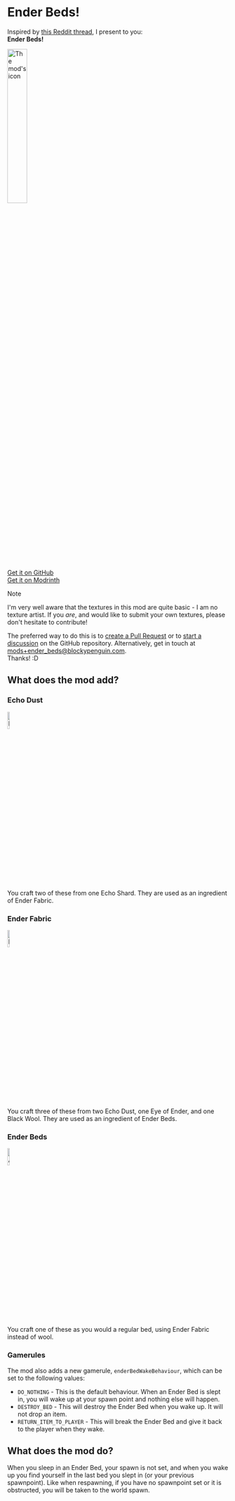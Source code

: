 # Ender Beds!

Inspired by [this Reddit thread](https://redd.it/1m1s3p9), I present to you:\
**Ender Beds!**

<img alt="The mod's icon" src="https://cdn.modrinth.com/data/cached_images/a86eae12528c9feaa4568d676b1cc83c127c821a.png" width="30%">

[Get it on GitHub](https://github.com/PenguinMods/EnderBeds/releases)\
[Get it on Modrinth](https://modrinth.com/mod/ender_beds)

> [!NOTE]
> I'm very well aware that the textures in this mod are quite basic - I am no texture artist.
> If you *are*, and would like to submit your own textures, please don't hesitate to contribute!
> 
> The preferred way to do this is to [create a Pull Request](https://github.com/PenguinMods/EnderBeds/compare) or to [start a discussion](https://github.com/PenguinMods/EnderBeds/discussions/new/choose) on the GitHub repository. Alternatively, get in touch at mods+ender_beds@blockypenguin.com.\
> Thanks! :D

## What does the mod add?

### Echo Dust
<img src="https://cdn.modrinth.com/data/truuiqI6/images/de8ba99481a834c07b0a5dc21edcff315732919c.png" alt="Echo Dust's in-game texture" style="image-rendering: pixelated" width="10%">

You craft two of these from one Echo Shard. They are used as an ingredient of Ender Fabric.

### Ender Fabric
<img src="https://cdn.modrinth.com/data/truuiqI6/images/cf0ca9a9aae9e6f3313a8a9e5efe4e68c89f6377.png" alt="Ender Fabric's in-game texture" style="image-rendering: pixelated" width="10%">

You craft three of these from two Echo Dust, one Eye of Ender, and one Black Wool. They are used as an ingredient of Ender Beds.

### Ender Beds
<img src="https://cdn.modrinth.com/data/truuiqI6/images/a86eae12528c9feaa4568d676b1cc83c127c821a.png" alt="A pixelated rendering of an Ender Bed, as it appears in a player's inventory." style="image-rendering: pixelated" width="10%">

You craft one of these as you would a regular bed, using Ender Fabric instead of wool.

### Gamerules
The mod also adds a new gamerule, `enderBedWakeBehaviour`, which can be set to the following values:
* `DO_NOTHING` - This is the default behaviour. When an Ender Bed is slept in, you will wake up at your spawn point and nothing else will happen.
* `DESTROY_BED` - This will destroy the Ender Bed when you wake up. It will not drop an item.
* `RETURN_ITEM_TO_PLAYER` - This will break the Ender Bed and give it back to the player when they wake.

## What does the mod do?

When you sleep in an Ender Bed, your spawn is not set, and when you wake up you find yourself in the last bed you slept in (or your previous spawnpoint). Like when respawning, if you have no spawnpoint set or it is obstructed, you will be taken to the world spawn.
